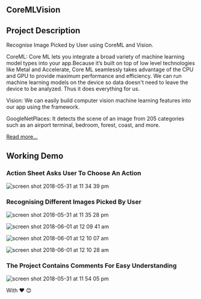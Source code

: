 
## CoreMLVision

## Project Description

Recognise Image Picked by User using CoreML and Vision. 

CoreML: Core ML lets you integrate a broad variety of machine learning model types into your app.Because it’s built on top of low level technologies like Metal and Accelerate, Core ML seamlessly takes advantage of the CPU and GPU to provide maximum performance and efficiency. We can run machine learning models on the device so data doesn't need to leave the device to be analyzed. Thus it does everything for us.

Vision: We can easily build computer vision machine learning features into our app using the framework.

GoogleNetPlaces: It detects the scene of an image from 205 categories such as an airport terminal, bedroom, forest, coast, and more.
 
[Read more...](https://developer.apple.com/machine-learning/) 
## Working Demo

### Action Sheet Asks User To Choose An Action
![screen shot 2018-05-31 at 11 34 39 pm](https://user-images.githubusercontent.com/26254257/40800349-c6dd61fa-652d-11e8-9367-f8e690b6d564.png)


### Recognising Different Images Picked By User 
![screen shot 2018-05-31 at 11 35 28 pm](https://user-images.githubusercontent.com/26254257/40800352-c80c9dde-652d-11e8-8c23-e4be1a82bea9.png)

![screen shot 2018-06-01 at 12 09 41 am](https://user-images.githubusercontent.com/26254257/40801323-4b137426-6530-11e8-9be5-df79f0899ea1.png)

![screen shot 2018-06-01 at 12 10 07 am](https://user-images.githubusercontent.com/26254257/40801328-4c673ba0-6530-11e8-8a83-bd6d926ef127.png)

![screen shot 2018-06-01 at 12 10 28 am](https://user-images.githubusercontent.com/26254257/40801330-4dcc2adc-6530-11e8-87e7-cc86ac76b9d6.png)



### The Project Contains Comments For Easy Understanding

![screen shot 2018-05-31 at 11 54 05 pm](https://user-images.githubusercontent.com/26254257/40800408-f922eaa4-652d-11e8-99e9-6a7cf5d96a6e.png)

With :hearts: :blush:
